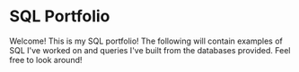 # SQL Portfolio
Welcome!
This is my SQL portfolio! The following will contain examples of SQL I've worked on and queries I've built from the databases provided. Feel free to look around!
